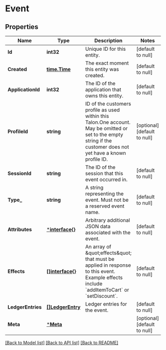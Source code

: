 # Event

## Properties
Name | Type | Description | Notes
------------ | ------------- | ------------- | -------------
**Id** | **int32** | Unique ID for this entity. | [default to null]
**Created** | [**time.Time**](time.Time.md) | The exact moment this entity was created. | [default to null]
**ApplicationId** | **int32** | The ID of the application that owns this entity. | [default to null]
**ProfileId** | **string** | ID of the customers profile as used within this Talon.One account. May be omitted or set to the empty string if the customer does not yet have a known profile ID. | [optional] [default to null]
**SessionId** | **string** | The ID of the session that this event occurred in. | [default to null]
**Type_** | **string** | A string representing the event. Must not be a reserved event name. | [default to null]
**Attributes** | [***interface{}**](interface{}.md) | Arbitrary additional JSON data associated with the event. | [default to null]
**Effects** | [**[]interface{}**](interface{}.md) | An array of \&quot;effects\&quot; that must be applied in response to this event. Example effects include &#x60;addItemToCart&#x60; or &#x60;setDiscount&#x60;.  | [default to null]
**LedgerEntries** | [**[]LedgerEntry**](LedgerEntry.md) | Ledger entries for the event. | [default to null]
**Meta** | [***Meta**](Meta.md) |  | [optional] [default to null]

[[Back to Model list]](../README.md#documentation-for-models) [[Back to API list]](../README.md#documentation-for-api-endpoints) [[Back to README]](../README.md)


